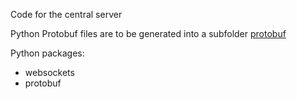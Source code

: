 Code for the central server

Python Protobuf files are to be generated into a subfolder [protobuf](protobuf)

Python packages:
- websockets
- protobuf